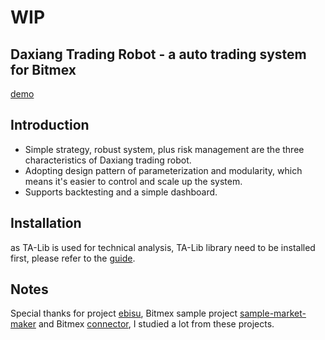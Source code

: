 # WIP

## Daxiang Trading Robot - a auto trading system for Bitmex    
[demo]()

## Introduction    
- Simple strategy, robust system, plus risk management are the three characteristics of Daxiang trading robot.      
- Adopting design pattern of parameterization and modularity, which means it's easier to control and scale up the system.      
- Supports backtesting and a simple dashboard.   

## Installation  
as TA-Lib is used for technical analysis, TA-Lib library need to be installed first, please refer to the [guide](https://mrjbq7.github.io/ta-lib/install.html).

## Notes   
Special thanks for project [ebisu](https://github.com/noda-sin/ebisu), Bitmex sample project [sample-market-maker](https://github.com/BitMEX/sample-market-maker) and Bitmex [connector](https://github.com/BitMEX/api-connectors), I studied a lot from these projects.